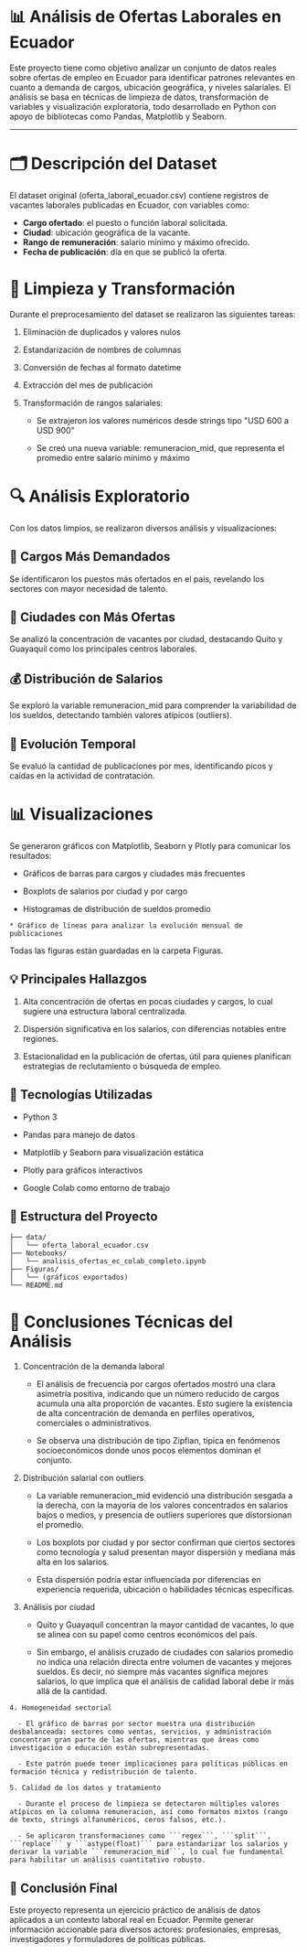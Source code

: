 # 📊 Análisis de Ofertas Laborales en Ecuador

Este proyecto tiene como objetivo analizar un conjunto de datos reales sobre ofertas de empleo en Ecuador para identificar patrones relevantes en cuanto a demanda de cargos, ubicación geográfica, y niveles salariales. El análisis se basa en técnicas de limpieza de datos, transformación de variables y visualización exploratoria, todo desarrollado en Python con apoyo de bibliotecas como Pandas, Matplotlib y Seaborn.

---

# 🗂️ Descripción del Dataset

El dataset original (oferta_laboral_ecuador.csv) contiene registros de vacantes laborales publicadas en Ecuador, con variables como:

- **Cargo ofertado**: el puesto o función laboral solicitada.  
- **Ciudad**: ubicación geográfica de la vacante.  
- **Rango de remuneración**: salario mínimo y máximo ofrecido.  
- **Fecha de publicación**: día en que se publicó la oferta.

# 🧹 Limpieza y Transformación
Durante el preprocesamiento del dataset se realizaron las siguientes tareas:

   1. Eliminación de duplicados y valores nulos

   2. Estandarización de nombres de columnas

   3. Conversión de fechas al formato datetime

   4. Extracción del mes de publicación

   5. Transformación de rangos salariales:

        * Se extrajeron los valores numéricos desde strings tipo "USD 600 a USD 900"

        * Se creó una nueva variable: remuneracion_mid, que representa el promedio entre salario mínimo y máximo

# 🔍 Análisis Exploratorio

Con los datos limpios, se realizaron diversos análisis y visualizaciones:

## 📌 Cargos Más Demandados

Se identificaron los puestos más ofertados en el país, revelando los sectores con mayor necesidad de talento.

## 🌆 Ciudades con Más Ofertas

Se analizó la concentración de vacantes por ciudad, destacando Quito y Guayaquil como los principales centros laborales.

## 💰 Distribución de Salarios

Se exploró la variable remuneracion_mid para comprender la variabilidad de los sueldos, detectando también valores atípicos (outliers).

## 📅 Evolución Temporal

Se evaluó la cantidad de publicaciones por mes, identificando picos y caídas en la actividad de contratación.

# 📊 Visualizaciones

Se generaron gráficos con Matplotlib, Seaborn y Plotly para comunicar los resultados:

   * Gráficos de barras para cargos y ciudades más frecuentes

   * Boxplots de salarios por ciudad y por cargo

   * Histogramas de distribución de sueldos promedio

    * Gráfico de líneas para analizar la evolución mensual de publicaciones

Todas las figuras están guardadas en la carpeta Figuras.

## 💡 Principales Hallazgos

  1. Alta concentración de ofertas en pocas ciudades y cargos, lo cual sugiere una estructura laboral centralizada.

  2. Dispersión significativa en los salarios, con diferencias notables entre regiones.

  3. Estacionalidad en la publicación de ofertas, útil para quienes planifican estrategias de reclutamiento o búsqueda de empleo.

## 🧰 Tecnologías Utilizadas
  - Python 3

  - Pandas para manejo de datos

  - Matplotlib y Seaborn para visualización estática

  - Plotly para gráficos interactivos

  - Google Colab como entorno de trabajo

## 📂 Estructura del Proyecto

```
├── data/
│   └── oferta_laboral_ecuador.csv
├── Notebooks/
│   └── analisis_ofertas_ec_colab_completo.ipynb
├── Figuras/
│   └── (gráficos exportados)
└── README.md
```

# 📌 Conclusiones Técnicas del Análisis

1. Concentración de la demanda laboral

    - El análisis de frecuencia por cargos ofertados mostró una clara asimetría positiva, indicando que un número reducido de cargos acumula una alta proporción de vacantes. Esto sugiere la existencia de alta concentración de demanda en perfiles operativos, comerciales o administrativos.

    - Se observa una distribución de tipo Zipfian, típica en fenómenos socioeconómicos donde unos pocos elementos dominan el conjunto.

2. Distribución salarial con outliers

    - La variable remuneracion_mid evidenció una distribución sesgada a la derecha, con la mayoría de los valores concentrados en salarios bajos o medios, y presencia de outliers superiores que distorsionan el promedio.

    - Los boxplots por ciudad y por sector confirman que ciertos sectores como tecnología y salud presentan mayor dispersión y mediana más alta en los salarios.

    - Esta dispersión podría estar influenciada por diferencias en experiencia requerida, ubicación o habilidades técnicas específicas.

  3. Análisis por ciudad

      - Quito y Guayaquil concentran la mayor cantidad de vacantes, lo que se alinea con su papel como centros económicos del país.

      - Sin embargo, el análisis cruzado de ciudades con salarios promedio no indica una relación directa entre volumen de vacantes y mejores sueldos. Es decir, no siempre más vacantes significa mejores salarios, lo que implica que el análisis de calidad laboral debe ir más allá de la cantidad.

    4. Homogeneidad sectorial

      - El gráfico de barras por sector muestra una distribución desbalanceada: sectores como ventas, servicios, y administración concentran gran parte de las ofertas, mientras que áreas como investigación o educación están subrepresentadas.

      - Este patrón puede tener implicaciones para políticas públicas en formación técnica y redistribución de talento.

    5. Calidad de los datos y tratamiento

      - Durante el proceso de limpieza se detectaron múltiples valores atípicos en la columna remuneracion, así como formatos mixtos (rango de texto, strings alfanuméricos, ceros falsos, etc.).

      - Se aplicaron transformaciones como ```regex```, ```split```, ```replace``` y ```astype(float)``` para estandarizar los salarios y derivar la variable ```remuneracion_mid```, lo cual fue fundamental para habilitar un análisis cuantitativo robusto.  

## 🎯 Conclusión Final

Este proyecto representa un ejercicio práctico de análisis de datos aplicados a un contexto laboral real en Ecuador. Permite generar información accionable para diversos actores: profesionales, empresas, investigadores y formuladores de políticas públicas.